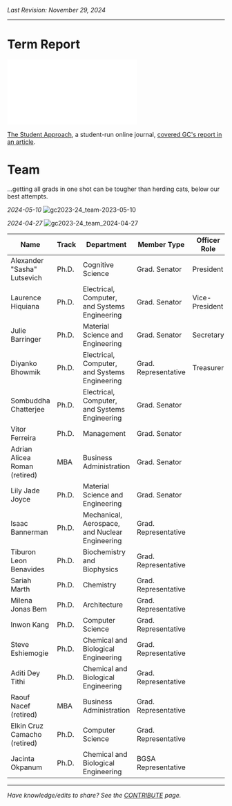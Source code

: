 _Last Revision: November 29, 2024_

---

# Term Report
![Graduate Council 2023-24 Term Report - Compressed_27.5](../../../_assets/Graduate%20Council%20-%20A/2023-24%20-%20A/Graduate%20Council%202023-24%20Term%20Report%20-%20Compressed_27.5.pdf)

[The Student Approach](https://thestudentapproach.com/), a student-run online journal, [covered GC's report in an article](https://thestudentapproach.com/transparent-democracy/2024/08/gc-report-f24/).

# Team

...getting all grads in one shot can be tougher than herding cats, below our best attempts.

_2024-05-10_
![gc2023-24_team-2023-05-10](../../../_assets/Graduate%20Council%20-%20A/2023-24%20-%20A/gc2023-24_team-2023-05-10.jpg)

_2024-04-27_
![gc2023-24_team_2024-04-27](../../../_assets/Graduate%20Council%20-%20A/2023-24%20-%20A/gc2023-24_team_2024-04-27.jpg)

| Name                          | Track | Department                                     | Member Type          | Officer Role   |
| ----------------------------- | ----- | ---------------------------------------------- | -------------------- | -------------- |
| Alexander "Sasha" Lutsevich   | Ph.D. | Cognitive Science                              | Grad. Senator        | President      |
| Laurence Hiquiana             | Ph.D. | Electrical, Computer, and Systems Engineering  | Grad. Senator        | Vice-President |
| Julie Barringer               | Ph.D. | Material Science and Engineering               | Grad. Senator        | Secretary      |
| Diyanko Bhowmik               | Ph.D. | Electrical, Computer, and Systems Engineering  | Grad. Representative | Treasurer      |
| Sombuddha Chatterjee          | Ph.D. | Electrical, Computer, and Systems Engineering  | Grad. Senator        |                |
| Vitor Ferreira                | Ph.D. | Management                                     | Grad. Senator        |                |
| Adrian Alicea Roman (retired) | MBA   | Business Administration                        | Grad. Senator        |                |
| Lily Jade Joyce               | Ph.D. | Material Science and Engineering               | Grad. Senator        |                |
| Isaac Bannerman               | Ph.D. | Mechanical, Aerospace, and Nuclear Engineering | Grad. Representative |                |
| Tiburon Leon Benavides        | Ph.D. | Biochemistry and Biophysics                    | Grad. Representative |                |
| Sariah Marth                  | Ph.D. | Chemistry                                      | Grad. Representative |                |
| Milena Jonas Bem              | Ph.D. | Architecture                                   | Grad. Representative |                |
| Inwon Kang                    | Ph.D. | Computer Science                               | Grad. Representative |                |
| Steve Eshiemogie              | Ph.D. | Chemical and Biological Engineering            | Grad. Representative |                |
| Aditi Dey Tithi               | Ph.D. | Chemical and Biological Engineering            | Grad. Representative |                |
| Raouf Nacef (retired)         | MBA   | Business Administration                        | Grad. Representative |                |
| Elkin Cruz Camacho (retired)  | Ph.D. | Computer Science                               | Grad. Representative |                |
| Jacinta Okpanum               | Ph.D. | Chemical and Biological Engineering            | BGSA Representative  |                |


---
_Have knowledge/edits to share? See the [CONTRIBUTE](../../../CONTRIBUTE.md) page._